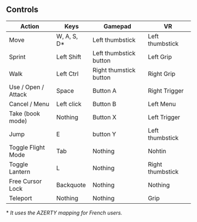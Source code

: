 ## Controls
| Action | Keys | Gamepad | VR |
|--------|------|---------|----|
| Move | W, A, S, D* | Left thumbstick | Left thumbstick |
| Sprint | Left Shift | Left thumbstick button | Left Grip |
| Walk | Left Ctrl | Right thumstick button | Right Grip |
| Use / Open / Attack | Space | Button A | Right Trigger |
| Cancel / Menu | Left click | Button B | Left Menu |
| Take (book mode) | Nothing | Button X | Left Trigger |
| Jump | E | button Y | Left thumbstick |
| Toggle Flight Mode | Tab | Nothing | Nohtin |
| Toggle Lantern | L | Nothing | Right thumbstick |
| Free Cursor Lock | Backquote | Nothing | Nothing |
| Teleport | Nothing | Nothing | Grip |

\* *It uses the AZERTY mapping for French users.*